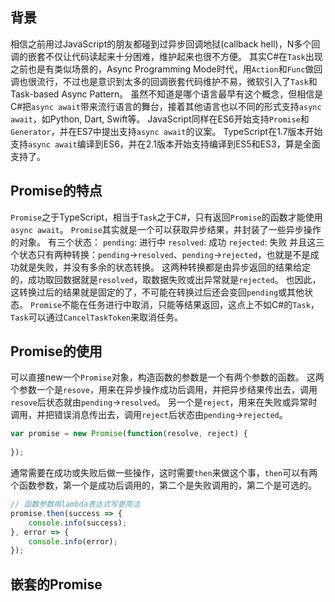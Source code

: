 
## **背景**
相信之前用过JavaScript的朋友都碰到过异步回调地狱(callback hell)，N多个回调的嵌套不仅让代码读起来十分困难，维护起来也很不方便。
其实C#在`Task`出现之前也是有类似场景的，Async Programming Mode时代，用`Action`和`Func`做回调也很流行，不过也是意识到太多的回调嵌套代码维护不易，微软引入了`Task`和Task-based Async Pattern。
虽然不知道是哪个语言最早有这个概念，但相信是C#把`async await`带来流行语言的舞台，接着其他语言也以不同的形式支持`async await`，如Python, Dart, Swift等。
JavaScript同样在ES6开始支持`Promise`和`Generator`，并在ES7中提出支持`async await`的议案。
TypeScript在1.7版本开始支持`async await`编译到ES6，并在2.1版本开始支持编译到ES5和ES3，算是全面支持了。

## **Promise的特点**
`Promise`之于TypeScript，相当于`Task`之于C#，只有返回`Promise`的函数才能使用`async await`。
`Promise`其实就是一个可以获取异步结果，并封装了一些异步操作的对象。
有三个状态：
`pending`: 进行中
`resolved`: 成功
`rejected`: 失败
并且这三个状态只有两种转换：`pending`->`resolved`、`pending`->`rejected`，也就是不是成功就是失败，并没有多余的状态转换。
这两种转换都是由异步返回的结果给定的，成功取回数据就是`resolved`，取数据失败或出异常就是`rejected`。
也因此，这转换过后的结果就是固定的了，不可能在转换过后还会变回`pending`或其他状态。
`Promise`不能在任务进行中取消，只能等结果返回，这点上不如C#的`Task`，`Task`可以通过`CancelTaskToken`来取消任务。

## **Promise的使用**
可以直接new一个`Promise`对象，构造函数的参数是一个有两个参数的函数。
这两个参数一个是`resove`，用来在异步操作成功后调用，并把异步结果传出去，调用`resove`后状态就由`pending`->`resolved`。
另一个是`reject`，用来在失败或异常时调用，并把错误消息传出去，调用`reject`后状态由`pending`->`rejected`。

```ts
var promise = new Promise(function(resolve, reject) {
    
});
```
通常需要在成功或失败后做一些操作，这时需要`then`来做这个事，`then`可以有两个函数参数，第一个是成功后调用的，第二个是失败调用的，第二个是可选的。

```ts
// 函数参数用lambda表达式写更简洁
promise.then(success => {
    console.info(success);
}, error => {
    console.info(error);
});
```

## **嵌套的Promise**

